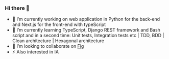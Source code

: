 ### Hi there 👋

- 🔭 I’m currently working on web application in Python for the back-end and Next.js for the front-end with typeScript
- 🌱 I’m currently learning TypeScript, Django REST framework and Bash script and in a second time: Unit tests, Integration tests etc | TDD, BDD | Clean architecture | Hexagonal architecture
- 👯 I’m looking to collaborate on [Fig](https://fig.io/)
- ⚡ Also interested in IA
<!--
**cyrilmarceau/cyrilmarceau** is a ✨ _special_ ✨ repository because its `README.md` (this file) appears on your GitHub profile.
Here are some ideas to get you started:
- 🤔 I’m looking for help with ...
- 💬 Ask me about ...
- 📫 How to reach me: ...
- 😄 Pronouns: ...

-->
